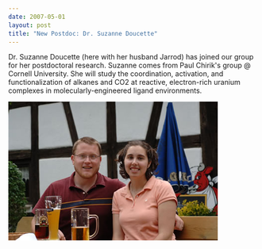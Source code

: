 ```yaml
---
date: 2007-05-01
layout: post
title: "New Postdoc: Dr. Suzanne Doucette"
---
```


Dr. Suzanne Doucette (here with her husband Jarrod) has joined our group for her postdoctoral research. 
Suzanne comes from Paul Chirik's group @ Cornell University. 
She will study the coordination, activation, and functionalization of alkanes and CO2 at reactive, electron-rich uranium complexes in molecularly-engineered ligand environments. 

![Suzanne and her husband](/assets/img/scb.jpg)